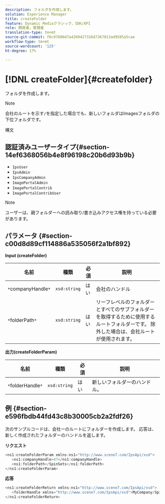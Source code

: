```yaml
---
description: フォルダを作成します。
solution: Experience Manager
title: createFolder
feature: Dynamic Mediaクラシック，SDK/API
role: 開発者，管理者
translation-type: tm+mt
source-git-commit: f6c97606d7a4209427316d7367013ad9585a5cae
workflow-type: tm+mt
source-wordcount: '125'
ht-degree: 17%

---
```



# [!DNL createFolder]{#createfolder}

フォルダを作成します。

>[!NOTE]
>
>会社のルートを示す`/`を指定した場合でも、新しいフォルダはImagesフォルダの下位フォルダです。

構文

## 認証済みユーザータイプ{#section-14ef6368056b4e8f96198c20b6d93b9b}

* `IpsUser`
* `IpsAdmin`
* `IpsCompanyAdmin`
* `ImagePortalAdmin`
* `ImagePortalContrib`
* `ImagePortalContribUser`

>[!NOTE]
>
>ユーザーは、親フォルダーへの読み取り/書き込みアクセス権を持っている必要があります。

## パラメータ {#section-c00d8d89cf114886a535056f2a1bf892}

**Input (createFolder)**

| 名前 | 種類 | 必須 | 説明 |
|---|---|---|---|
| `*`companyHandle`*` | `xsd:string` | はい | 会社のハンドル |
| `*`folderPath`*` | `xsd:string` | はい | リーフレベルのフォルダーとすべてのサブフォルダーを取得するために使用するルートフォルダーです。 除外した場合は、会社ルートが使用されます。 |

**出力(createFolderParam)**

| 名前 | 種類 | 必須 | 説明 |
|---|---|---|---|
| `*`folderHandle`*` | `xsd:string` | はい | 新しいフォルダーのハンドル。 |

## 例 {#section-e596fbdb44fd43c8b30005cb2a2fdf26}

次のサンプルコードは、会社ーのルートにフォルダーを作成します。 応答は、新しく作成されたフォルダーのハンドルを返します。

**リクエスト**

```java
<ns1:createFolderParam xmlns:ns1="http://www.scene7.com/IpsApi/xsd">
   <ns1:companyHandle>47</ns1:companyHandle>
   <ns1:folderPath>/SpinSets</ns1:folderPath>
</ns1:createFolderParam>
```

**応答**

```java
<ns1:createFolderReturn xmlns:ns1="http://www.scene7.com/IpsApi/xsd">
   <folderHandle xmlns="http://www.scene7.com/IpsApi/xsd">MyCompany/SpinSets/</folderHandle>
</ns1:createFolderReturn>
```

